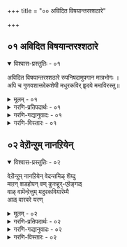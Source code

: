 +++
title = "०० अविदित विषयान्तरश्शठारे"

+++


## ०१ अविदित विषयान्तरश्शठारे

<details open><summary>विश्वास-प्रस्तुतिः - ०१</summary>

अविदित विषयान्तरश्शठारे रुपनिषदामुपगान मात्रभोगः ।  
अपि च गुणवशात्तदेकशेषी मधुरकविर् हॄदये ममाविरस्तु॥
</details>

<details><summary>मूलम् - ०१</summary>

अविदित विषयान्तरश्शठारे रुपनिषदामुपगान मात्रभोगः ।  
अपि च गुणवशात्तदेकशेषी मधुरकविर् हॄदये ममाविरस्तु॥
</details>

<details><summary>गरणि-प्रतिपदार्थः - ०१</summary>

शठारेः=शठारिय हॊरतु, विषयान्तरः=बेरॆ विषयवन्नु, अविदित=तिळियदॆ इरुव, उपनिषदां=उपनिषत्तुगळन्नु, उपगानमात्रभोगः=हाडुवुदरल्लि मात्रवे आनन्दिसुव, अपि च= मत्तु, गुणवशात्=सद्गुणगळ दॆशॆयिन्द, तद् एकः= अवनॊब्बनन्ने, शेषी=आश्रयणीयनागि उळ्ळवनाद, मधुरकविः=मधुरकवियु, ममहृदये=नन्नचित्तदल्लि, आविरस्तु=प्रकाशिसुत्तिरलि.
</details>

<details><summary>गरणि-गद्यानुवादः - ०१</summary>

शठारिय हॊरतु बेरॆ याव विषयवन्नू कुरित योचनॆयन्नरियद, उपनिषत्तुगळन्नु हाडुवुदरल्लिये आनन्दिसुव, मत्तु सद्गुणगळ कारणवागि अवनॊब्बनन्ने आश्रयिसिद मधुरकवियु नन्न चित्तदल्लि प्रकाशिसुत्तिरलि.\(१
</details>

<details><summary>गरणि-विस्तारः - ०१</summary>

ई सुन्दरवाद तनियन्नु नाथमुनिगळु करुणिसिद्दु. इल्लि हेळिरुव "शठारि" अथवा "गुरुविन पादगळु" ऎम्बुदन्नु ऎरडु रीतियल्लि विवरिसबहुदॆनिसुत्तदॆ. भगवन्तने परमगुरुवाद्दरिन्द अवन पादगळु "शठारि" मत्तु भूलोकदल्लि प्रत्यक्ष गुरुविन रूपदल्लि, भगवन्तन अनन्यभक्तनिद्दानॆ. आ गुरुविन पादगळूठारि" ये.

भगवन्तनन्नु परमगुरुवन्नागि, परमप्राप्यननागि नम्बि, अवन पादगळन्नु हिडिदु, अवन कल्याणगुणगळन्नरितु अवन्नाश्रयिसि सेवॆ माडिद हॊरतु मनुष्यनिगॆ मुक्तियिल्ल. ई सत्यांशवन्नरितु, हागॆये अभ्यासमाडि, गुरियन्नु साधिसिकॊण्डवरु आऴ्वाररु. अवरल्लि शथगोपरु अग्रगण्यरु. अवरु ज्ञानसम्पन्नरु मत्तु गुणसम्पन्नरु. अवरिगॆ भगवन्तने सर्वस्व. "उण्णुव उणिसु, कुडियुव नीरु, मॆल्लुव वीळॆय, ऎल्लवू कृष्णने" ऎन्दु अवर मातु, भगवद्विषयवल्लदॆ बेरेनू अवरिगॆ तिळियदु. अवरु अध्ययनमाडिद्दु सह भगवद्विषयवन्ने-वेदोपनिषत्तुगळन्ने. हीगॆ शठगोपरु भगवन्तन उसिरिगागिये तम्म बाळन्नु सागिसिदरु.

भगवन्तन अनन्यकिङ्करराद शठगोपरन्ने तम्म गुरुवन्नागि माडिकॊण्डु, अवरल्लि अनन्यभक्तियन्निट्टु, अवर गुणगान माडुत्ता, अवर मार्गदल्लिये नडॆदु मुक्तरादवरु मधुरकवि. अवरिगॆ, शठगोपर पादगळे "शठारि". शठगोपरु रचिसिद द्राविडवेदोपनिषत्तुगळन्नु हाडिहाडि आनन्दिसुवुदरल्लिये अवरिगॆ आसक्ति. बेराव आसक्तियू अवरिगिल्ल. भगवन्निष्ठॆयल्लिये मग्नरागि तम्म बाळन्नु सागिसि मुक्तराद शठगोपर हागॆये अनन्यवाद गुरुनिष्ठॆयल्लिये तल्लीनरागि बाळन्नु सागिसिदवरु मधुरकवि.

आद्दरिन्द शठारिय आश्रयणवॆन्दरॆ भगवन्तन पादगळल्लिये निष्ठॆ अथवा भगवद्दास्यवन्नु माडिरुव सद्गुरुविन पादगळल्लिये निष्ठॆ.

८९

प्रपत्ति तत्त्वद ऒन्दु भागवाद "गोत्प्रवरणम्"ऎम्बुदन्नु ई तनियल्लि हेळलागिदॆ. आत्मनु परमात्मनल्लि अनन्यवागि शरणुहॊम्दुवुदे इदक्कॆ मूल. भगवन्तने रक्षकनॆन्दु नम्बुवुदु, रक्षणॆय रहस्यवन्नु कुरितु योचिसुवुदु मत्तु हागॆये नडॆदुकॊळ्ळुवुदु इदु. "आचार्य अभिगमन" अथवा गुरुपूजॆय तत्त्व ई गोत्प्रवरणद ऒन्दु बळकॆयॆ रूप मात्रवे. आदरॆ, गुरुवन्नु आश्रयिसि, अनुसन्धान नडसुवुदु भगवन्तनल्लि शरणागुवुदक्किन्तलू\(प्रपत्तिगिन्तलू\) ऒन्दु कै हॆच्चॆन्दु कॆलवर मत. गुरुभक्तिगॆ कॊट्टिरुव महत्व इदु. ई बगॆय प्रपत्तिगॆ मधुरकवि ऒन्दु उत्तमनिदर्शन, ऎम्बुदन्नु तनि हेळुत्तदॆ.

शठगोपरिगॆ "शठारिमुनि" ऎन्दू हॆसरु. अवरे "आदि गुरु".
</details>

## ०२ वेऱॊन्ऱुम् नानऱियेन्

<details open><summary>विश्वास-प्रस्तुतिः - ०२</summary>

वेऱॊन्ऱुम् नानऱियेन् वेदन्तमिऴ् शॆय्दु  
माऱन् शडहोपन् वण् कुरुहूर्-एऱॆङ्गळ्  
वाऴ् वामॆन्ऱेत्तुम् मदुरकवियारॆम्मै  
आळ् वारवरे यरण्
</details>

<details><summary>मूलम् - ०२</summary>

वेऱॊन्ऱुम् नानऱियेन् वेदन्तमिऴ् शॆय्दु  
माऱन् शडहोपन् वण् कुरुहूर्-एऱॆङ्गळ्  
वाऴ् वामॆन्ऱेत्तुम् मदुरकवियारॆम्मै  
आळ् वारवरे यरण्
</details>

<details><summary>गरणि-प्रतिपदार्थः - ०२</summary>

वेऱु=बेरॆ, ऒन्ऱुम्=एनॊन्दन्नू, नान्=नानु, अऱियेन्=अरियलारॆनु, वेदम्=वेदगळन्नु, तमिऴ् शॆय्द=तमिळु भाषॆयल्लि कृपॆमाडिद, माऱन्=मारन् ऎन्दु करॆयल्पडुव, वण्=सॊबगिन, कुरुहूर्=कुरुहूरिन, एऱु=श्रेष्ठनु\(पुरुष वृषभनु\) शडहोपन्=शठगोपनु, ऎङ्गळ्=नम्म, वाऴ् वु=बाळु, आम्=उत्तम बाळागुवुदु, ऎन्ऱु=ऎन्दु, एत्तुम्=स्तोत्रमाडुव, मदुरकवियार्=मधुरकवियु, ऎम्मै=नम्मन्नु, आळ्वार्=आळुववरू \(ऒडॆयरु\), अवरे-अवरे, अरण्=रक्षकरु.
</details>

<details><summary>गरणि-गद्यानुवादः - ०२</summary>

बॆ एनॊम्दन्नू नानु अरियलारॆनु \(अरियॆनु\). वेदगळन्नु तमिळुभाषॆयल्लि कृपॆमाडिद "मारन्"ऎम्ब हॆसरिन , सॊबगिन कुरुहूरिन पुरुष वृषभनु शठगोपनु. नम्म बाळ्वॆ उत्तमगॊळ्ळुवुदॆन्दु स्तोत्रमाडुव मधुरकवियु नम्म ऒडॆयनु. अवरे नम्म रक्षकरु.\(२\)
</details>

<details><summary>गरणि-विस्तारः - ०२</summary>

ई तनियू नाथमुनिगळदु. अवर मातु तुम्ब सॊगसागि अर्थपूर्णवागिदॆ.

नाथमुनिगळु हेळुत्तारॆ- ननगॆ बेरॆ एनू तिळियदु. संस्कृतद वेदगळन्नु तमिळिनल्लि सुलभवागि अर्थवागुवन्तॆ बरॆदिरुववरु शठगोपरु. पवित्रवाद कुरुहूरिनल्लि श्रेष्ठपुरुषरॆनिसिकॊण्डिरुववरु. अवरन्नु आश्रयिसि, अवर सेवॆमाडि, अवरन्नु हॊगळि, नमगॆल्ल मार्गदर्शकरागि नम्म मेलुकोरि बाळिदवरु मधुरकवि. अवरे नमगॆ ऒडॆयरु. शठगोपरु अवरिगॆ रक्षकरु हेगो हागॆये \(मधुरकवि\) अवरु नमगॆ रक्षकरु.

९०

भक्तन भक्तनागि सेवॆसल्लिसुवुदरिन्द अवनू उद्धार हॊन्दुवनु ऎम्बुदु इल्लिय तत्त्व. भगवन्तनिगॆ भक्तरु शठगोपरु. शथगोपरिगॆ सेवकरादवरु मधुरकवि. आ मधुरकविय सेवकरु नावादरॆ, शठगोपरन्तॆ, मधुरकविगळन्तॆ, नावू ऊर्जितगॊळ्ळुत्तेवॆ. "स्वामी, नन्नन्नु निन्न भृत्यन, भृत्यन, परिचारकन, भृत्यन, भृत्यन भृत्यनन्नागि माडु"ऎन्दु बेडलिल्लवे कुलशेखररु? मधुरकविय हिरिमॆयन्नु ई पाशुर हेळुत्तदॆ. गुरु-शिष्य सम्बन्धद हिरिमॆयू इल्लिदॆ.

शठगोपरिगॆ बन्द बिरुदु "वेदम् तमिऴ् शॆय्द मारन्" ऎम्बुदु. तिळियलु कष्टवाद वेदगळल्लि अडगिरुव तत्त्वगळन्नु ऎल्लरू सुलभवागि तिळियुवन्तॆन्नु तमिळिनल्लि रचिसिद्दरिन्द ई कीर्ति अवरिगॆ. शठगोपरु बरॆदिरुव "तिरुविरुत्तम्"ऎम्बुदु ऋग्वेदद सार, "तिरुवाशिरियुम्" ऎम्बुदु यजुर्वेदद सार, "तिरुवाय् मॊऴि"ऎम्बुदु सामवेदद सार. मत्तु "पॆरिय तिरुवन्दादि" ऎम्बुदु अथर्ववेदद सार-ऎन्नुत्तारॆ.

शठगोपरु हुट्टिदागिनिन्दलू अळदॆ, हालु कुडियदॆ, इहलोकद ज्ञानविल्लदॆ, मलमूत्र विसर्जनॆ माडदॆ, प्रापञ्चिक जीवनक्कॆ विरुद्धवागि बॆळॆदरु. बॆळसिदवरु इवरिगॆ "मारन्"ऎन्दु नामकरण माडिद्दरु. गर्भदल्लिरुवागले शिशुविगॆ बन्दिरुव आत्मज्ञानवन्नु अदु भूस्पर्शमाडिद कूडले अदन्नॆल्ला मरॆतु अज्ञानियन्नागि माडुव "शठ" ऎम्ब व्याधियन्नु जयिसिद परमज्ञानिगळादवरु इवरु. आद्दरिन्द इवरिगॆ "शठगोप" ऎन्दु हॆसरायितु.

कुरुहूरु ऎम्बुदु शठगोपरु हुट्टिद ऊरु. अदन्नु "आऴ्वार् तिरुनगरि"ऎन्नुत्तारॆ. दक्षिणभारतद पवित्र क्षेत्रगळल्लि इदू ऒन्दु. आद्दरिन्द इदन्नु "सॊबगिन कुरुहूरु" ऎन्दु वर्णिसिद्दारॆ.

९१
</details>